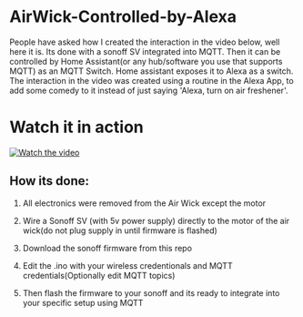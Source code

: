 # AirWick-Controlled-by-Alexa

People have asked how I created the interaction in the video below, well here it is. Its done with a sonoff SV integrated into MQTT. Then it can be controlled by Home Assistant(or any hub/software you use that supports MQTT) as an MQTT Switch. Home assistant exposes it to Alexa as a switch. The interaction in the video was created using a routine in the Alexa App, to add some comedy to it instead of just saying 'Alexa, turn on air freshener'. 

# Watch it in action
[![Watch the video](https://img.youtube.com/vi/hpqI5w-946g/hqdefault.jpg)](https://www.youtube.com/watch?v=hpqI5w-946g)


## How its done:

1. All electronics were removed from the Air Wick except the motor

2. Wire a Sonoff SV (with 5v power supply) directly to the motor of the air wick(do not plug supply in until firmware is flashed)

3. Download the sonoff firmware from this repo

4. Edit the .ino with your wireless credentionals and MQTT credentials(Optionally edit MQTT topics)

5. Then flash the firmware to your sonoff and its ready to integrate into your specific setup using MQTT
